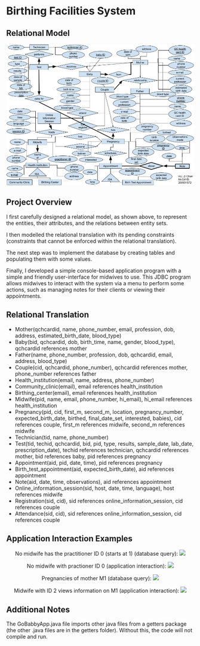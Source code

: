 # Birthing Facilities System

## Relational Model
<p align="center">
  <img src="Midwife ER.jpg">
</p>

## Project Overview
I first carefully designed a relational model, as shown above, to represent the entities, their attributes, and the relations between entity sets.

I then modelled the relational translation with its pending constraints (constraints that cannot be enforced within the relational translation).

The next step was to implement the database by creating tables and populating them with some values.

Finally, I developed a simple console-based application program with a simple and friendly user-interface for midwives to use. This JDBC program allows midwives to interact with the system via a menu to perform some actions, such as managing notes for their clients or viewing their appointments.


## Relational Translation
* Mother(qchcardid, name, phone_number, email, profession, dob, address, estimated_birth_date, blood_type)
* Baby(bid, qchcardid, dob, birth_time, name, gender, blood_type), qchcardid references mother
* Father(name, phone_number, profession, dob, qchcardid, email, address, blood_type)
* Couple(cid, qchcardid, phone_number), qchcardid references mother, phone_number references father
* Health_institution(email, name, address, phone_number)
*	Community_clinic(email), email references health_institution
*	Birthing_center(email), email references health_institution
*	Midwife(pid, name, email, phone_number, hi_email), hi_email references health_institution
*	Pregnancy(pid, cid, first_m, second_m, location, pregnancy_number, expected_birth_date, birthed, final_date_set, interested, babies), cid references couple, first_m references midwife, second_m references midwife
*	Technician(tid, name, phone_number)
*	Test(tid, techid, qchcardid, bid, pid, type, results, sample_date, lab_date, prescription_date), techid references technician, qchcardid references mother, bid references baby, pid references pregnancy
*	Appointment(aid, pid, date, time), pid references pregnancy
*	Birth_test_appointment(aid, expected_birth_date), aid references appointment
*	Note(aid, date, time, observations), aid references appointment
*	Online_information_session(sid, host, date, time, language), host references midwife
*	Registration(sid, cid), sid references online_information_session, cid references couple
*	Attendance(sid, cid), sid references online_information_session, cid references couple

## Application Interaction Examples
<p align="center">
  No midwife has the practitioner ID 0 (starts at 1) (database query):
  <img src="pid 0.JPG">
</p>
<p align="center">
  No midwife with practioner ID 0 (application interaction):
  <img src="pid 0 - app.JPG">
</p>
<p align="center">
  Pregnancies of mother M1 (database query):
  <img src="m1 pregnancies.JPG">
</p>
<p align="center">
  Midwife with ID 2 views information on M1 (application interaction):
  <img src="pid 2 with m1.JPG">
</p>

## Additional Notes
The GoBabbyApp.java file imports other java files from a getters package (the other .java files are in the getters folder). Without this, the code will not compile and run.
